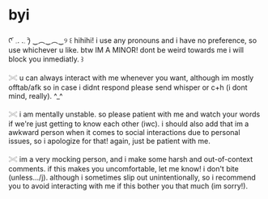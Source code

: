 
# byi
ᡣ ︠ 𓈒.  .𓈒 ︡𐑠 ‿︵‿︵‿୨ ꒰ hihihi! i use any pronouns and i have no preference, so use whichever u like. btw IM A MINOR! dont be weird towards me 
                       i will block you inmediatly. ꒱

𓏵 u can always interact with me whenever you want, although im mostly offtab/afk so in case i didnt respond please send whisper or c+h (i dont mind, really). ^_^

𓏵 i am mentally unstable. so please patient with me and watch your words if we're just getting to know each other (iwc). i should also add that im a 
  awkward person when it comes to social interactions due to personal issues, so i apologize for that! again, just be patient with me.

𓏵 im a very mocking person, and i make some harsh and out-of-context comments. if this makes you uncomfortable, let me know! i don't bite (unless.../j). 
  although i sometimes slip out unintentionally, so i recommend you to avoid interacting with me if this bother you that much (im sorry!).
